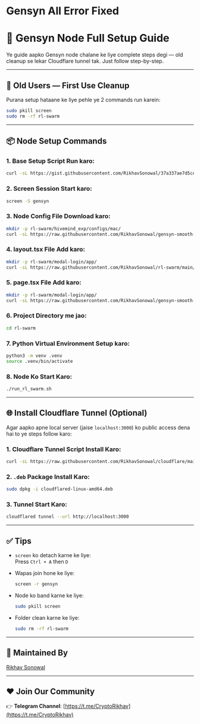 # Gensyn All Error Fixed
# 🚀 Gensyn Node Full Setup Guide

Ye guide aapko Gensyn node chalane ke liye complete steps degi — old cleanup se lekar Cloudflare tunnel tak. Just follow step-by-step.

---

## 📍 Old Users — First Use Cleanup

Purana setup hataane ke liye pehle ye 2 commands run karein:

```bash
sudo pkill screen
sudo rm -rf rl-swarm
```

---

## 📦 Node Setup Commands

### 1. Base Setup Script Run karo:

```bash
curl -sL https://gist.githubusercontent.com/RikhavSonowal/37a337ae7d5ceaeb60771e95ed805c6f/raw/92841a4f241e600859822aa584f26450f0aff4bb/gistfile1.txt | bash
```

### 2. Screen Session Start karo:

```bash
screen -S gensyn
```

### 3. Node Config File Download karo:

```bash
mkdir -p rl-swarm/hivemind_exp/configs/mac/
curl -sL https://raw.githubusercontent.com/RikhavSonowal/gensyn-smooth-/main/grpo-qwen-2.5-0.5b-deepseek-r1.yaml -o rl-swarm/hivemind_exp/configs/mac/grpo-qwen-2.5-0.5b-deepseek-r1.yaml
```

### 4. layout.tsx File Add karo:

```bash
mkdir -p rl-swarm/modal-login/app/
curl -sL https://raw.githubusercontent.com/RikhavSonowal/rl-swarm/main/layout.tsx -o rl-swarm/modal-login/app/layout.tsx
```

### 5. page.tsx File Add karo:

```bash
mkdir -p rl-swarm/modal-login/app/
curl -sL https://raw.githubusercontent.com/RikhavSonowal/gensyn-smooth-/main/page.tsx -o rl-swarm/modal-login/app/page.tsx
```

### 6. Project Directory me jao:

```bash
cd rl-swarm
```

### 7. Python Virtual Environment Setup karo:

```bash
python3 -m venv .venv
source .venv/bin/activate
```

### 8. Node Ko Start Karo:

```bash
./run_rl_swarm.sh
```

---

## 🌐 Install Cloudflare Tunnel (Optional)

Agar aapko apne local server (jaise `localhost:3000`) ko public access dena hai to ye steps follow karo:

### 1. Cloudflare Tunnel Script Install Karo:

```bash
curl -sL https://raw.githubusercontent.com/RikhavSonowal/cloudflare/main/install-firewall-cloudflared.sh | bash
```

### 2. `.deb` Package Install Karo:

```bash
sudo dpkg -i cloudflared-linux-amd64.deb
```

### 3. Tunnel Start Karo:

```bash
cloudflared tunnel --url http://localhost:3000
```

---

## ✅ Tips

- `screen` ko detach karne ke liye:  
  Press `Ctrl + A` then `D`
  
- Wapas join hone ke liye:  
  ```bash
  screen -r gensyn
  ```

- Node ko band karne ke liye:  
  ```bash
  sudo pkill screen
  ```

- Folder clean karne ke liye:  
  ```bash
  sudo rm -rf rl-swarm
  ```

---

## 🙋 Maintained By

[Rikhav Sonowal](https://github.com/RikhavSonowal)

---

## ❤️ Join Our Community

👉 **Telegram Channel**: [https://t.me/CryptoRikhav](https://t.me/CryptoRikhav)
